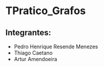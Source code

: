 # TPratico_Grafos

## Integrantes:
- Pedro Henrique Resende Menezes
- Thiago Caetano
- Artur Amendoeira